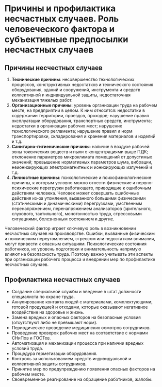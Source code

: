 # Причины и профилактика несчастных случаев. Роль человеческого фактора и субъективные предпосылки несчастных случаев

## Причины несчестных случаев

1. **Технические причины**: несовершенство технологических процессов,
   конструктивных недостатков и технического состояния оборудования, зданий и
   сооружений, инструмента и средств коллективной и индивидуальной защиты,
   недостаточная механизация тяжелых работ.
2. **Организационные причины**: уровень организации труда на рабочем месте, на
   предприятии в целом. К ним относятся: недостатки в содержании территории,
   проездов, проходов; нарушение правил эксплуатации оборудования, транспортных
   средств, инструмента; недостатки в организации рабочих мест; нарушение
   технологического регламента; нарушение правил и норм транспортировки,
   складирования и хранения материалов и изделий и т.д.
3. **Санитарно-гигиенические причины**: наличие в воздухе рабочей зоны токсических
   веществ и пыли с концентрациями выше ПДК; отклонение параметров микроклимата
   помещений от допустимых значений; превышение нормативных параметров шума,
   вибрации, неионизирующих электромагнитных и ионизирующих излучений и т.д.
4. **Личностные причины**: психологические и психофизиологические причины, к
   которым условно можно отнести физические и нервно-психические перегрузки
   работающего, приводящие к ошибочным действиям человека. Человек может совершать
   ошибочные действия из-за утомления, вызванного большими физическими
   (статическими и динамическими) перегрузками, умственным перенапряжением,
   перенапряжением анализаторов (зрительного, слухового, тактильного),
   монотонностью труда, стрессовыми ситуациями, болезненным состоянием и другие.

Человеческий фактор играет ключевую роль в возникновении несчастных случаев на
производстве. Ошибки, вызванные физическим и психическим переутомлением,
стрессом или недостатком внимания, могут привести к опасным ситуациям.
Психологические состояния работников, их уровень подготовки и внимательность
напрямую влияют на безопасность труда. Поэтому важно учитывать эти аспекты при
организации рабочего процесса и внедрении мер по профилактике несчастных
случаев.

## Профилактика несчастных случаев

- Создание специальной службы и введение в штат должности специалиста по охране
  труда.
- Аннулирование контакта людей с материалами, комплектующими, готовой
  продукцией и отходами, которые оказывают негативное воздействие на здоровье и
  жизнь.
- Замена вредных и опасных факторов на безопасные условия (отсутствуют либо не
  превышают норм).
- Периодическое проведение медицинских осмотров сотрудников.
- Проведение проверок рабочих мест на соответствие с нормами СНиПов и ГОСТов.
- Автоматизация и механизации процесса при наличии вредных условий труда.
- Процедура герметизации оборудования.
- Контроль за использованием средств индивидуальной и коллективной защиты
  сотрудников.
- Принятие мер по предупреждению появления опасных факторов на рабочем месте.
- Своевременное реагирование на обращение работников, жалобы.
